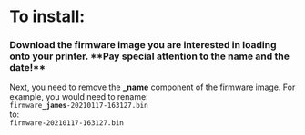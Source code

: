 <h1>To install:</h1>
<h3>Download the firmware image you are interested in loading onto your printer. **Pay special attention to the name and the date!**</h3>
Next, you need to remove the <b>_name</b> component of the firmware image. For example, you would need to rename:<br>
<code>firmware<b>_james</b>-20210117-163127.bin</code><br>
to:<br>
<code>firmware-20210117-163127.bin</code><br>
<br>
